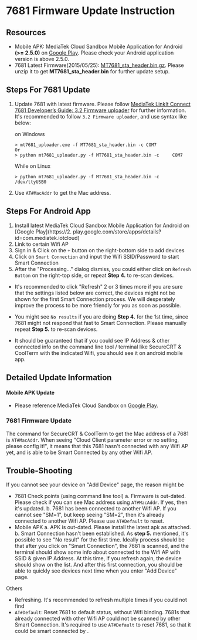 # 7681 Firmware Update Instruction


## Resources

- Mobile APK: MediaTek Cloud Sandbox Mobile Application for Android **(>= 2.5.0)** on [Google Play](https://play.google.com/store/apps/details?id=com.mediatek.iotcloud). Please check your Android application version is above 2.5.0.
- 7681 Latest Firmware(2015/05/25): [MT7681_sta_header.bin.gz](https://s3-ap-southeast-1.amazonaws.com/mtk.linkit/mcs-resources/firmwares/MT7681_sta_header.bin.gz). Please unzip it to get **MT7681_sta_header.bin** for further update setup.

## Steps For 7681 Update

1. Update 7681 with latest firmware. Please follow [MediaTek LinkIt Connect 7681 Developer’s Guide: 3.2 Firmware uploader](http://labs.mediatek.com/fileMedia/download/60b77480-f08e-46de-b4ab-513916dcff75) for further information. It's recommended to follow `3.2 Firmware uploader`, and use syntax like below:

	on Windows

	```
	> mt7681_uploader.exe -f MT7681_sta_header.bin -c COM7
	Or
	> python mt7681_uploader.py -f MT7681_sta_header.bin -c 	COM7
	```

	While on Linux

	```
	> python mt7681_uploader.py -f MT7681_sta_header.bin -c /dev/ttyUSB0
	```


2. Use `AT#MacAddr` to get the Mac address.


## Steps For Android App

1. Install latest MediaTek Cloud Sandbox Mobile Application for Android on [Google Play](https://2. play.google.com/store/apps/details?id=com.mediatek.iotcloud)
2. Link to certain Wifi AP
3. Sign in & Click on the `+` button on the right-bottom side to add devices
4. Click on `Smart Connection` and input the Wifi SSID/Password to start Smart Connection
5. After the "Processing..." dialog dismiss, you could either click on `Refresh Button` on the right-top side, or repeat **Step 4.** to re-scan devices.

- It's recommended to click "Refresh" 2 or 3 times more if you are sure that the settings listed below are correct, the devices might not be shown for the first Smart Connection process. We will desperately improve the process to be more friendly for you as soon as possible.

- You might see `No results` if you are doing **Step 4.** for the 1st time, since 7681 might not respond that fast to Smart Connection. Please manually repeat **Step 5.** to re-scan devices.

- It should be guaranteed that if you could see IP Address & other connected info on the command line tool / terminal like SecureCRT & CoolTerm with the indicated Wifi, you should see it on android mobile app.



## Detailed Update Information

#### Mobile APK Update

- Please reference MediaTek Cloud Sandbox on [Google Play](https://play.google.com/store/apps/details?id=com.mediatek.iotcloud).

### 7681 Firmware Update

The command for SecureCRT & CoolTerm to get the Mac address of a 7681 is `AT#MacAddr`. When seeing "Cloud Client parameter error or no setting, please config it!", it means that this 7681 hasn't connected with any Wifi AP yet, and is able to be Smart Connected by any other Wifi AP.


## Trouble-Shooting

If you cannot see your device on "Add Device" page, the reason might be

- 7681 Check points (using command line tool)
	a. Firmware is out-dated. Please check if you can see Mac address using `AT#MacAddr`. If yes, then it's updated.
	b. 7681 has been connected to another Wifi AP. If you cannot see  "SM=1", but keep seeing "SM=2", then it's already connected to another Wifi AP. Please use `AT#Default` to reset.
- Mobile APK
	a. APK is out-dated. Please install the latest apk as attached.
	b. Smart Connection hasn't been established. As **step 5.** mentioned, it's possible to see "No result" for the first time. Ideally process should be that after you click on "Smart Connection", the 7681 is scanned, and the terminal should show some info about connected to the Wifi AP with SSID & given IP Address. At this time, if you refresh again, the device should show on the list. And after this first connection, you should be able to quickly see devices next time when you enter "Add Device" page.


Others 

- Refreshing. It's recommended to refresh multiple times if you could not find
- `AT#Default`: Reset 7681 to default status, without Wifi binding. 7681s that already connected with other Wifi AP could not be scanned by other Smart Connection. It's required to use `AT#Default` to reset 7681, so that it could be smart connected by .